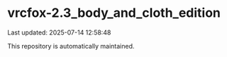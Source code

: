 # vrcfox-2.3_body_and_cloth_edition

Last updated: 2025-07-14 12:58:48

This repository is automatically maintained.
